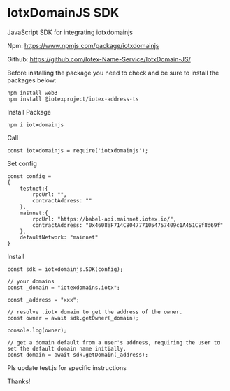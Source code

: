 # IotxDomainJS SDK

JavaScript SDK for integrating iotxdomainjs

Npm: https://www.npmjs.com/package/iotxdomainjs

Github: https://github.com/Iotex-Name-Service/IotxDomain-JS/

Before installing the package you need to check and be sure to install the packages below:

```
npm install web3 
npm install @iotexproject/iotex-address-ts
```

Install Package

```
npm i iotxdomainjs
```

Call 
```
const iotxdomainjs = require('iotxdomainjs');
```

Set config
```
const config = 
{
	testnet:{
		rpcUrl: "",
		contractAddress: ""
	},
	mainnet:{ 
		rpcUrl: "https://babel-api.mainnet.iotex.io/",
		contractAddress: "0x4608eF714C8047771054757409c1A451CEf8d69f"
	},
	defaultNetwork: "mainnet"
}
```
Install
```
const sdk = iotxdomainjs.SDK(config);
```
```
// your domains
const _domain = "iotexdomains.iotx";

const _address = "xxx";
	
// resolve .iotx domain to get the address of the owner.
const owner = await sdk.getOwner(_domain);

console.log(owner);

// get a domain default from a user's address, requiring the user to set the default domain name initially.
const domain = await sdk.getDomain(_address);
```
Pls update test.js for specific instructions

Thanks!



